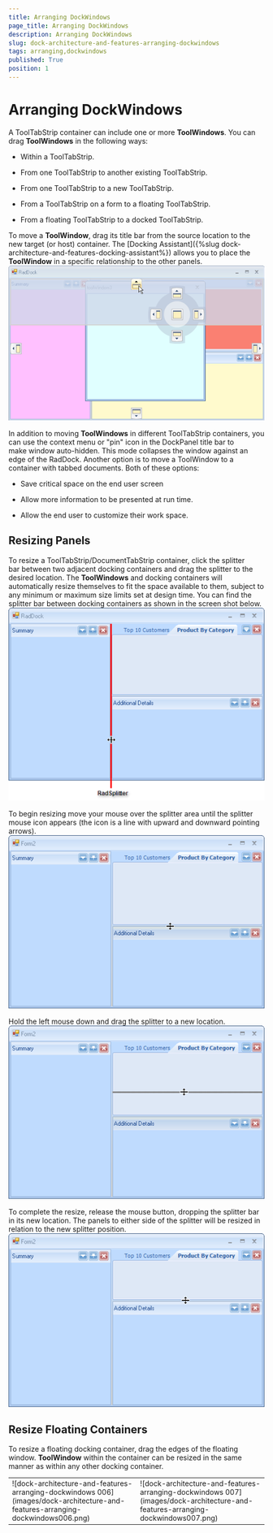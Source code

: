 ```yaml
---
title: Arranging DockWindows
page_title: Arranging DockWindows
description: Arranging DockWindows
slug: dock-architecture-and-features-arranging-dockwindows
tags: arranging,dockwindows
published: True
position: 1
---
```


# Arranging DockWindows



A ToolTabStrip container can include one or more __ToolWindows__. You can drag __ToolWindows__ in the following ways:

* Within a ToolTabStrip.

* From one ToolTabStrip to another existing ToolTabStrip. 

* From one ToolTabStrip to a new ToolTabStrip. 

* From a ToolTabStrip on a form to a floating ToolTabStrip. 

* From a floating ToolTabStrip to a docked ToolTabStrip. 

To move a __ToolWindow__, drag its title bar from the source location to the new target (or host) container. The [Docking Assistant]({%slug dock-architecture-and-features-docking-assistant%}) allows you to place the __ToolWindow__ in a specific relationship to the other panels.![dock-architecture-and-features-arranging-dockwindows 001](images/dock-architecture-and-features-arranging-dockwindows001.png)

In addition to moving __ToolWindows__ in different ToolTabStrip containers, you can use the context menu or "pin" icon in the DockPanel title bar to make window auto-hidden. This mode collapses the window against an edge of the RadDock. Another option is to move a ToolWindow to a container with tabbed documents. Both of these options:

* Save critical space on the end user screen 


* Allow more information to be presented at run time. 


* Allow the end user to customize their work space.

## Resizing Panels

To resize a ToolTabStrip/DocumentTabStrip container, click the splitter bar between two adjacent docking containers and drag the splitter to the desired location. The __ToolWindows__ and docking containers will automatically resize themselves to fit the space available to them, subject to any minimum or maximum size limits set at design time. You can find the splitter bar between docking containers as shown in the screen shot below.![dock-architecture-and-features-arranging-dockwindows 002](images/dock-architecture-and-features-arranging-dockwindows002.png)

To begin resizing move your mouse over the splitter area until the splitter mouse icon appears (the icon is a line with upward and downward pointing arrows).![dock-architecture-and-features-arranging-dockwindows 003](images/dock-architecture-and-features-arranging-dockwindows003.png)

Hold the left mouse down and drag the splitter to a new location.![dock-architecture-and-features-arranging-dockwindows 004](images/dock-architecture-and-features-arranging-dockwindows004.png)

To complete the resize, release the mouse button, dropping the splitter bar in its new location. The panels to either side of the splitter will be resized in relation to the new splitter position.![dock-architecture-and-features-arranging-dockwindows 005](images/dock-architecture-and-features-arranging-dockwindows005.png)

## Resize Floating Containers

To resize a floating docking container, drag the edges of the floating window. __ToolWindow__ within the container can be resized in the same manner as within any other docking container.
<table><tr><td>![dock-architecture-and-features-arranging-dockwindows 006](images/dock-architecture-and-features-arranging-dockwindows006.png)</td><td>![dock-architecture-and-features-arranging-dockwindows 007](images/dock-architecture-and-features-arranging-dockwindows007.png)</td></tr></table>
